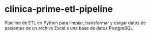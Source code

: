 # clinica-prime-etl-pipeline
Pipeline de ETL en Python para limpiar, transformar y cargar datos de pacientes de un archivo Excel a una base de datos PostgreSQL
